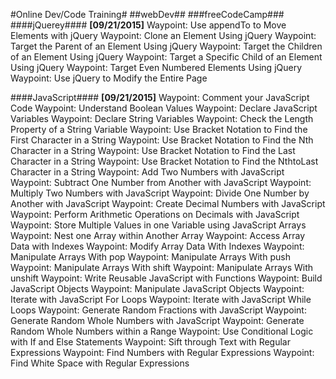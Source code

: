 #Online Dev/Code Training#
##webDev##
###freeCodeCamp###
####jQuerey####
**[09/21/2015]**
Waypoint: Use appendTo to Move Elements with jQuery
Waypoint: Clone an Element Using jQuery
Waypoint: Target the Parent of an Element Using jQuery
Waypoint: Target the Children of an Element Using jQuery
Waypoint: Target a Specific Child of an Element Using jQuery
Waypoint: Target Even Numbered Elements Using jQuery
Waypoint: Use jQuery to Modify the Entire Page

####JavaScript####
**[09/21/2015]**
Waypoint: Comment your JavaScript Code
Waypoint: Understand Boolean Values
Waypoint: Declare JavaScript Variables
Waypoint: Declare String Variables
Waypoint: Check the Length Property of a String Variable
Waypoint: Use Bracket Notation to Find the First Character in a String
Waypoint: Use Bracket Notation to Find the Nth Character in a String
Waypoint: Use Bracket Notation to Find the Last Character in a String
Waypoint: Use Bracket Notation to Find the NthtoLast Character in a String
Waypoint: Add Two Numbers with JavaScript
Waypoint: Subtract One Number from Another with JavaScript
Waypoint: Multiply Two Numbers with JavaScript
Waypoint: Divide One Number by Another with JavaScript
Waypoint: Create Decimal Numbers with JavaScript
Waypoint: Perform Arithmetic Operations on Decimals with JavaScript
Waypoint: Store Multiple Values in one Variable using JavaScript Arrays
Waypoint: Nest one Array within Another Array
Waypoint: Access Array Data with Indexes
Waypoint: Modify Array Data With Indexes
Waypoint: Manipulate Arrays With pop
Waypoint: Manipulate Arrays With push
Waypoint: Manipulate Arrays With shift
Waypoint: Manipulate Arrays With unshift
Waypoint: Write Reusable JavaScript with Functions
Waypoint: Build JavaScript Objects
Waypoint: Manipulate JavaScript Objects
Waypoint: Iterate with JavaScript For Loops
Waypoint: Iterate with JavaScript While Loops
Waypoint: Generate Random Fractions with JavaScript
Waypoint: Generate Random Whole Numbers with JavaScript
Waypoint: Generate Random Whole Numbers within a Range
Waypoint: Use Conditional Logic with If and Else Statements
Waypoint: Sift through Text with Regular Expressions
Waypoint: Find Numbers with Regular Expressions
Waypoint: Find White Space with Regular Expressions